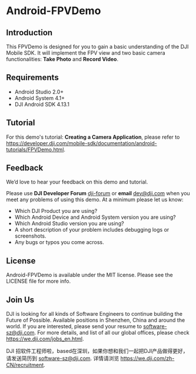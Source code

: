 # Android-FPVDemo

## Introduction

This FPVDemo is designed for you to gain a basic understanding of the DJI Mobile SDK. It will implement the FPV view and two basic camera functionalities: **Take Photo** and **Record Video**.

## Requirements

 - Android Studio 2.0+
 - Android System 4.1+
 - DJI Android SDK 4.13.1

## Tutorial

For this demo's tutorial: **Creating a Camera Application**, please refer to <https://developer.dji.com/mobile-sdk/documentation/android-tutorials/FPVDemo.html>.

## Feedback

We’d love to hear your feedback on this demo and tutorial.

Please use **DJI Developer Forum** [dji-forum](https://forum.dji.com/forum-139-1.html?from=developer) or **email** [dev@dji.com](dev@dji.com) when you meet any problems of using this demo. At a minimum please let us know:

* Which DJI Product you are using?
* Which Android Device and Android System version you are using?
* Which Android Studio version you are using?
* A short description of your problem includes debugging logs or screenshots.
* Any bugs or typos you come across.

## License

Android-FPVDemo is available under the MIT license. Please see the LICENSE file for more info.

## Join Us

DJI is looking for all kinds of Software Engineers to continue building the Future of Possible. Available positions in Shenzhen, China and around the world. If you are interested, please send your resume to <software-sz@dji.com>. For more details, and list of all our global offices, please check <https://we.dji.com/jobs_en.html>.

DJI 招软件工程师啦，based在深圳，如果你想和我们一起把DJI产品做得更好，请发送简历到 <software-sz@dji.com>.  详情请浏览 <https://we.dji.com/zh-CN/recruitment>.

